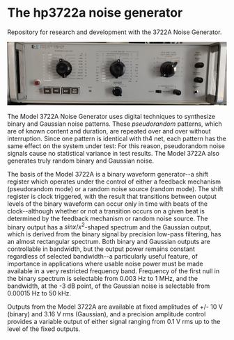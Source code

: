 # The hp3722a noise generator

Repository for research and development with the 3722A Noise Generator.

![image](/images/3722a-front.jpg)

The Model 3722A Noise Generator uses digital techniques to synthesize binary and Gaussian noise patterns. These _pseudorandom_ patterns, which are of known content and duration, are repeated over and over without interruption. Since one pattern is identical with th4 net, each pattern has the same effect on the system under test: For this reason, pseudorandom noise signals cause no statistical variance in test results. The Model 3722A also generates truly random binary and Gaussian noise.

The basis of the Model 3722A is a binary waveform generator--a shift register which operates under the control of either a feedback mechanism (pseudorandom mode) or a random noise source (random mode). The shift register is clock triggered, with the result that transitions between output levels of the binary waveform can occur only in time with beats of the clock--although whether or not a transition occurs on a given beat is determined by the feedback mechanism or random noise source. The binary output has a $`sinx/x^2`$-shaped spectrum and the Gaussian output, which is derived from the binary signal by precision low-pass filtering, has an almost rectangular spectrum. Both binary and Gaussian outputs are controllable in bandwidth, but the output power remains constant regardless of selected bandwidth--a particularly useful feature, of importance in applications where usable noise power must be made available in a very restricted frequency band. Frequency of the first null in the binary spectrum is selectable from 0.003 Hz to 1 MHz, and the bandwidth, at the -3 dB point, of the Gaussian noise is selectable from 0.00015 Hz to 50 kHz.

Outputs from the Model 3722A are available at fixed amplitudes of +/- 10 V (binary) and 3.16 V rms (Gaussian), and a precision amplitude control provides a variable output of either signal ranging from 0.1 V rms up to the level of the fixed outputs.
